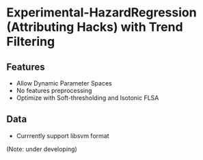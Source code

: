 # Experimental-HazardRegression (Attributing Hacks) with Trend Filtering

## Features
  * Allow Dynamic Parameter Spaces
  * No features preprocessing
  * Optimize with Soft-thresholding and Isotonic FLSA

## Data
  * Currrently support libsvm format

(Note: under developing)